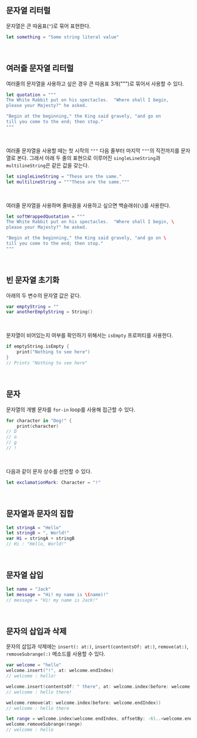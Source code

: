 ## 문자열 리터럴

문자열은 큰 따옴표(`"`)로 묶어 표현한다.
```swift
let something = "Some string literal value"
```

<br>

## 여러줄 문자열 리터럴
여러줄의 문자열을 사용하고 싶은 경우 큰 따옴표 3개(""")로 묶어서 사용할 수 있다.
```swift
let quotation = """
The White Rabbit put on his spectacles.  "Where shall I begin,
please your Majesty?" he asked.

"Begin at the beginning," the King said gravely, "and go on
till you come to the end; then stop."
"""
```

<br>

여러줄 문자열을 사용할 때는 첫 시작의 `"""` 다음 줄부터 마지막 `"""`의 직전까지를 문자열로 본다.
그래서 아래 두 줄의 표현으로 이루어진 `singleLineString`과 `multilineString`은 같은 값을 갖는다.

```swift
let singleLineString = "These are the same."
let multilineString = """These are the same."""
```

<br>

여러줄 문자열을 사용하며 줄바꿈을 사용하고 싶으면 백슬래쉬(`\`)를 사용한다.
```swift
let softWrappedQuotation = """
The White Rabbit put on his spectacles.  "Where shall I begin, \
please your Majesty?" he asked.

"Begin at the beginning," the King said gravely, "and go on \
till you come to the end; then stop."
"""
```

<br>

## 빈 문자열 초기화

아래의 두 변수의 문자열 값은 같다.
```swift
var emptyString = ""
var anotherEmptyString = String()
```

<br>

문자열이 비어있는지 여부를 확인하기 위해서는 `isEmpty` 프로퍼티를 사용한다.
```swift
if emptyString.isEmpty {
    print("Nothing to see here")
}
// Prints "Nothing to see here"
```

<br>

## 문자
문자열의 개별 문자를 `for-in` loop를 사용해 접근할 수 있다.
```swift
for character in "Dog!" {
    print(character)
// D
// o
// g
// !
```

<br>

다음과 같이 문자 상수를 선언할 수 있다.
```swift
let exclamationMark: Character = "!"
```

<br>

## 문자열과 문자의 집합

```swift
let stringA = "Hello"
let stringB = ", World!"
var Hi = stringA + stringB
// Hi : "Hello, World!" 
```

<br>

## 문자열 삽입
```swift
let name = "Jack"
let message = "Hi! my name is \(name)!"
// message = "Hi! my name is Jack!"
```

<br>

## 문자의 삽입과 삭제
문자의 삽입과 삭제에는 `insert(: at:)`, `insert(contentsOf: at:)`, `remove(at:)`, `removeSubrange(:)` 메소드를 사용할 수 있다.

```swift
var welcome = "hello"
welcome.insert("!", at: welcome.endIndex)
// welcome : hello!

welcome.insert(contentsOf: " there", at: welcome.index(before: welcome.endIndex))
// welcome : hello there!
```

```swift
welcome.remove(at: welcome.index(before: welcome.endIndex))
// welcome : hello there

let range = welcome.index(welcome.endIndex, offsetBy: -6)..<welcome.endIndex
welcome.removeSubrange(range)
// welcome : hello
```